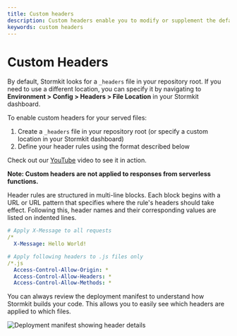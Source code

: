 ```yaml
---
title: Custom headers
description: Custom headers enable you to modify or supplement the default HTTP headers provided by Stormkit when a client requests your site.
keywords: custom headers
---
```


# Custom Headers

By default, Stormkit looks for a `_headers` file in your repository root. If you need to use a different location, you can specify it by navigating to **Environment > Config > Headers > File Location** in your Stormkit dashboard.

To enable custom headers for your served files:

1. Create a `_headers` file in your repository root (or specify a custom location in your Stormkit dashboard)
2. Define your header rules using the format described below

Check out our [YouTube](https://www.youtube.com/watch?v=0-JE_MoXP68) video to see it in action.

**Note: Custom headers are not applied to responses from serverless functions.**

Header rules are structured in multi-line blocks. Each block begins with a URL or URL pattern that specifies where the rule's headers should take effect. Following this, header names and their corresponding values are listed on indented lines.

```yaml
# Apply X-Message to all requests
/*
  X-Message: Hello World!

# Apply following headers to .js files only
/*.js
  Access-Control-Allow-Origin: *
  Access-Control-Allow-Headers: *
  Access-Control-Allow-Methods: *
```

You can always review the deployment manifest to understand how Stormkit builds your code. This allows you to easily see which headers are applied to which files.

<div class="img-wrapper">
    <img src="/assets/blog/manifest.gif" alt="Deployment manifest showing header details" />
</div>
